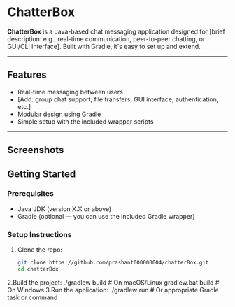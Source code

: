 # ChatterBox

**ChatterBox** is a Java-based chat messaging application designed for [brief description: e.g., real-time communication, peer-to-peer chatting, or GUI/CLI interface]. Built with Gradle, it's easy to set up and extend.

---

##  Features

- Real-time messaging between users
- [Add: group chat support, file transfers, GUI interface, authentication, etc.]
- Modular design using Gradle
- Simple setup with the included wrapper scripts

---

##  Screenshots


##  Getting Started

### Prerequisites

- Java JDK (version X.X or above)
- Gradle (optional — you can use the included Gradle wrapper)

### Setup Instructions

1. Clone the repo:
   ```bash
   git clone https://github.com/prashant000000004/chatterBox.git
   cd chatterBox
2.Build the project:
 ./gradlew build  # On macOS/Linux
  gradlew.bat build  # On Windows
3.Run the application:
 ./gradlew run  # Or appropriate Gradle task or command  

 

